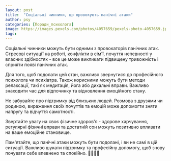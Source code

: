```yaml
---
layout: post
title:  "Соціальні чинники, що провокують панічні атаки"
author: psy
categories: [Поради_психолога]
image: https://images.pexels.com/photos/4057659/pexels-photo-4057659.jpeg?auto=compress&cs=tinysrgb&fit=crop&h=627&w=1200
tags: 
---
```


Соціальні чинники можуть бути одними з провокаторів панічних атак. Стресові ситуації на роботі, конфлікти в сім'ї, почуття непевності у власних здібностях - все це може викликати підвищену тривожність і сприяти появі панічних атак.

Для того, щоб подолати цей стан, важливо звернутися до професійного психолога чи психіатра. Також корисними можуть бути методи релаксації, такі як медитація, йога або дихальні вправи. Важливо знаходити час для відпочинку та відновлення емоційного стану.

Не забувайте про підтримку від близьких людей. Розмова з друзями чи родиною, вираження своїх почуттів та емоцій може допомогти зняти напругу та відчуття самотності.

Звертайте увагу на своє фізичне здоров'я - здорове харчування, регулярні фізичні вправи та достатній сон можуть позитивно впливати на ваше емоційне становище.

Пам'ятайте, що панічні атаки можуть бути подолані, і ви не самі в цій ситуації. Важливо шукати підтримку та професійну допомогу, щоб знову почувати себе впевнено та спокійно. 🌿🌸🧘‍♂️



